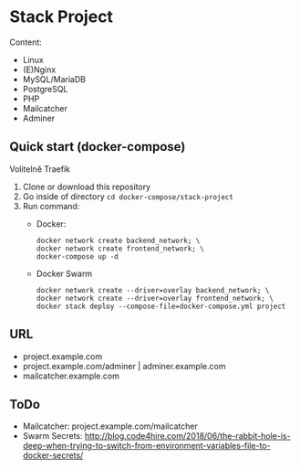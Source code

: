 # Stack Project

Content:
- Linux
- (E)Nginx
- MySQL/MariaDB
- PostgreSQL
- PHP
- Mailcatcher
- Adminer





## Quick start (docker-compose)

Volitelně Traefik

1. Clone or download this repository
1. Go inside of directory `cd docker-compose/stack-project`
1. Run command:
    - Docker:

          docker network create backend_network; \
          docker network create frontend_network; \
          docker-compose up -d

    - Docker Swarm

          docker network create --driver=overlay backend_network; \
          docker network create --driver=overlay frontend_network; \
          docker stack deploy --compose-file=docker-compose.yml project

## URL

- project.example.com
- project.example.com/adminer | adminer.example.com
- mailcatcher.example.com

## ToDo

- Mailcatcher: project.example.com/mailcatcher
- Swarm Secrets: http://blog.code4hire.com/2018/06/the-rabbit-hole-is-deep-when-trying-to-switch-from-environment-variables-file-to-docker-secrets/

